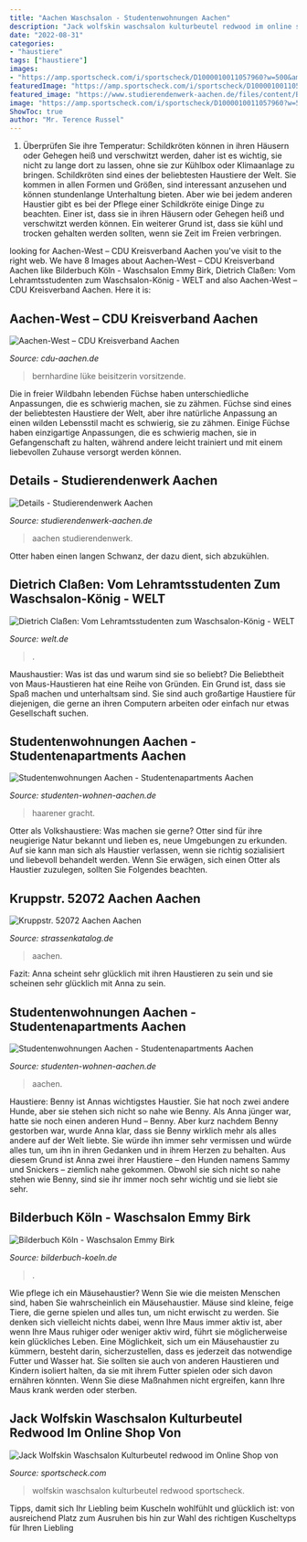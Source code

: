 ```yaml
---
title: "Aachen Waschsalon - Studentenwohnungen Aachen"
description: "Jack wolfskin waschsalon kulturbeutel redwood im online shop von"
date: "2022-08-31"
categories:
- "haustiere"
tags: ["haustiere"]
images:
- "https://amp.sportscheck.com/i/sportscheck/D1000010011057960?w=500&amp;h=500&amp;qlt=10&amp;unsharp=(0,1,1,7)"
featuredImage: "https://amp.sportscheck.com/i/sportscheck/D1000010011057960?w=500&amp;h=500&amp;qlt=10&amp;unsharp=(0,1,1,7)"
featured_image: "https://www.studierendenwerk-aachen.de/files/content/Bildergalerien Einrichtungen/Leistungsbereich Wohnen/Wohnheime Bildergalerie/Kastanienweg/Kastanienweg 8-14 (KaWo 3)/Z Bad 1.jpg"
image: "https://amp.sportscheck.com/i/sportscheck/D1000010011057960?w=500&amp;h=500&amp;qlt=10&amp;unsharp=(0,1,1,7)"
ShowToc: true
author: "Mr. Terence Russel"
---
```



1) Überprüfen Sie ihre Temperatur: Schildkröten können in ihren Häusern oder Gehegen heiß und verschwitzt werden, daher ist es wichtig, sie nicht zu lange dort zu lassen, ohne sie zur Kühlbox oder Klimaanlage zu bringen.
Schildkröten sind eines der beliebtesten Haustiere der Welt. Sie kommen in allen Formen und Größen, sind interessant anzusehen und können stundenlange Unterhaltung bieten. Aber wie bei jedem anderen Haustier gibt es bei der Pflege einer Schildkröte einige Dinge zu beachten. Einer ist, dass sie in ihren Häusern oder Gehegen heiß und verschwitzt werden können. Ein weiterer Grund ist, dass sie kühl und trocken gehalten werden sollten, wenn sie Zeit im Freien verbringen.

	

		
looking for Aachen-West – CDU Kreisverband Aachen you've visit to the right web. We have 8 Images about Aachen-West – CDU Kreisverband Aachen like Bilderbuch Köln - Waschsalon Emmy Birk, Dietrich Claßen: Vom Lehramtsstudenten zum Waschsalon-König - WELT and also Aachen-West – CDU Kreisverband Aachen. Here it is:
		
    
## Aachen-West – CDU Kreisverband Aachen

<img loading=lazy src="https://www.cdu-aachen.de/wp-content/uploads/2019/05/Bernhardine_Lueke.jpg" onerror="this.onerror=null;this.src='https://tse3.mm.bing.net/th?id=OIP.sKiYpNOEU1zQX9qoCnYJZAAAAA&amp;pid=15.1';" alt="Aachen-West – CDU Kreisverband Aachen">

_Source: cdu-aachen.de_

>bernhardine lüke beisitzerin vorsitzende. 

	

Die in freier Wildbahn lebenden Füchse haben unterschiedliche Anpassungen, die es schwierig machen, sie zu zähmen.
Füchse sind eines der beliebtesten Haustiere der Welt, aber ihre natürliche Anpassung an einen wilden Lebensstil macht es schwierig, sie zu zähmen. Einige Füchse haben einzigartige Anpassungen, die es schwierig machen, sie in Gefangenschaft zu halten, während andere leicht trainiert und mit einem liebevollen Zuhause versorgt werden können.

    
## Details - Studierendenwerk Aachen

<img loading=lazy src="https://www.studierendenwerk-aachen.de/files/content/Bildergalerien Einrichtungen/Leistungsbereich Wohnen/Wohnheime Bildergalerie/Kastanienweg/Kastanienweg 8-14 (KaWo 3)/Z Bad 1.jpg" onerror="this.onerror=null;this.src='https://tse4.mm.bing.net/th?id=OIP.9oNVgHJZ8HObkgoAefYj9AAAAA&amp;pid=15.1';" alt="Details - Studierendenwerk Aachen">

_Source: studierendenwerk-aachen.de_

>aachen studierendenwerk. 

	

Otter haben einen langen Schwanz, der dazu dient, sich abzukühlen.

    
## Dietrich Claßen: Vom Lehramtsstudenten Zum Waschsalon-König - WELT

<img loading=lazy src="https://www.welt.de/img/regionales/hamburg/mobile120151465/3042506407-ci102l-w1024/Impulse-gerettet-2.jpg" onerror="this.onerror=null;this.src='https://tse3.mm.bing.net/th?id=OIP.eLPvQBel6JzCF5x-QXwUUQHaHP&amp;pid=15.1';" alt="Dietrich Claßen: Vom Lehramtsstudenten zum Waschsalon-König - WELT">

_Source: welt.de_

>. 

	

Maushaustier: Was ist das und warum sind sie so beliebt?
Die Beliebtheit von Maus-Haustieren hat eine Reihe von Gründen. Ein Grund ist, dass sie Spaß machen und unterhaltsam sind. Sie sind auch großartige Haustiere für diejenigen, die gerne an ihren Computern arbeiten oder einfach nur etwas Gesellschaft suchen.

    
## Studentenwohnungen Aachen - Studentenapartments Aachen

<img loading=lazy src="https://www.studenten-wohnen-aachen.de/wp-content/uploads/2013/04/aachen-haarener-gracht-ansicht-11.jpg" onerror="this.onerror=null;this.src='https://tse4.mm.bing.net/th?id=OIP.TjCGKSGmX_s9H-p965l4OAHaE7&amp;pid=15.1';" alt="Studentenwohnungen Aachen - Studentenapartments Aachen">

_Source: studenten-wohnen-aachen.de_

>haarener gracht. 

	

Otter als Volkshaustiere: Was machen sie gerne?
Otter sind für ihre neugierige Natur bekannt und lieben es, neue Umgebungen zu erkunden. Auf sie kann man sich als Haustier verlassen, wenn sie richtig sozialisiert und liebevoll behandelt werden. Wenn Sie erwägen, sich einen Otter als Haustier zuzulegen, sollten Sie Folgendes beachten.

    
## Kruppstr. 52072 Aachen Aachen

<img loading=lazy src="https://www.strassenkatalog.de/osm/kruppstr-52072-aachen-aachen.png" onerror="this.onerror=null;this.src='https://tse2.mm.bing.net/th?id=OIP.LCHiVbRprCgPTHLhHX3eaAAAAA&amp;pid=15.1';" alt="Kruppstr. 52072 Aachen Aachen">

_Source: strassenkatalog.de_

>aachen. 

	

Fazit: Anna scheint sehr glücklich mit ihren Haustieren zu sein und sie scheinen sehr glücklich mit Anna zu sein.

    
## Studentenwohnungen Aachen - Studentenapartments Aachen

<img loading=lazy src="http://www.studenten-wohnen-aachen.de/wp-content/uploads/2013/04/aachen-haarener-gracht-innen-04.jpg" onerror="this.onerror=null;this.src='https://tse2.mm.bing.net/th?id=OIP.rimCDsIg0UkqRu2d4c6RswHaFj&amp;pid=15.1';" alt="Studentenwohnungen Aachen - Studentenapartments Aachen">

_Source: studenten-wohnen-aachen.de_

>aachen. 

	

Haustiere: Benny ist Annas wichtigstes Haustier. Sie hat noch zwei andere Hunde, aber sie stehen sich nicht so nahe wie Benny.
Als Anna jünger war, hatte sie noch einen anderen Hund – Benny. Aber kurz nachdem Benny gestorben war, wurde Anna klar, dass sie Benny wirklich mehr als alles andere auf der Welt liebte. Sie würde ihn immer sehr vermissen und würde alles tun, um ihn in ihren Gedanken und in ihrem Herzen zu behalten. Aus diesem Grund ist Anna zwei ihrer Haustiere – den Hunden namens Sammy und Snickers – ziemlich nahe gekommen. Obwohl sie sich nicht so nahe stehen wie Benny, sind sie ihr immer noch sehr wichtig und sie liebt sie sehr.

    
## Bilderbuch Köln - Waschsalon Emmy Birk

<img loading=lazy src="http://in3.bilderbuch-koeln.de/bilder/köln_neustadt_süd_waschsalon_emmy_birk_denkmal_denkmalpflege_konservator_stadt_historisch_822b102493_600x450xfr.jpeg" onerror="this.onerror=null;this.src='https://tse3.mm.bing.net/th?id=OIP.XdXuCN5IXA6ddCzKoPTOwwHaFj&amp;pid=15.1';" alt="Bilderbuch Köln - Waschsalon Emmy Birk">

_Source: bilderbuch-koeln.de_

>. 

	

Wie pflege ich ein Mäusehaustier?
Wenn Sie wie die meisten Menschen sind, haben Sie wahrscheinlich ein Mäusehaustier. Mäuse sind kleine, feige Tiere, die gerne spielen und alles tun, um nicht erwischt zu werden. Sie denken sich vielleicht nichts dabei, wenn Ihre Maus immer aktiv ist, aber wenn Ihre Maus ruhiger oder weniger aktiv wird, führt sie möglicherweise kein glückliches Leben.
Eine Möglichkeit, sich um ein Mäusehaustier zu kümmern, besteht darin, sicherzustellen, dass es jederzeit das notwendige Futter und Wasser hat. Sie sollten sie auch von anderen Haustieren und Kindern isoliert halten, da sie mit ihrem Futter spielen oder sich davon ernähren könnten. Wenn Sie diese Maßnahmen nicht ergreifen, kann Ihre Maus krank werden oder sterben.

    
## Jack Wolfskin Waschsalon Kulturbeutel Redwood Im Online Shop Von

<img loading=lazy src="https://amp.sportscheck.com/i/sportscheck/D1000010011057960?w=500&amp;h=500&amp;qlt=10&amp;unsharp=(0,1,1,7)" onerror="this.onerror=null;this.src='https://tse4.mm.bing.net/th?id=OIP.JSYg8YahRczdAKCg18JdIQHaHa&amp;pid=15.1';" alt="Jack Wolfskin Waschsalon Kulturbeutel redwood im Online Shop von">

_Source: sportscheck.com_

>wolfskin waschsalon kulturbeutel redwood sportscheck. 

	

Tipps, damit sich Ihr Liebling beim Kuscheln wohlfühlt und glücklich ist: von ausreichend Platz zum Ausruhen bis hin zur Wahl des richtigen Kuscheltyps für Ihren Liebling

